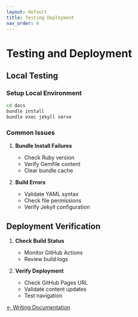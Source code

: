 ```yaml
---
layout: default
title: Testing Deployment
nav_order: 4
---
```


# Testing and Deployment
<!-- testing-deployment.md -->

## Local Testing

### Setup Local Environment

```bash
cd docs
bundle install
bundle exec jekyll serve
```

### Common Issues

1. **Bundle Install Failures**
   - Check Ruby version
   - Verify Gemfile content
   - Clear bundle cache

2. **Build Errors**
   - Validate YAML syntax
   - Check file permissions
   - Verify Jekyll configuration

## Deployment Verification

1. **Check Build Status**
   - Monitor GitHub Actions
   - Review build logs

2. **Verify Deployment**
   - Check GitHub Pages URL
   - Validate content updates
   - Test navigation

[← Writing Documentation](writing-docs.md)